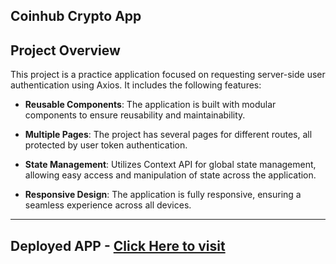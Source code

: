 ## Coinhub Crypto App

## Project Overview

This project is a practice application focused on requesting server-side user authentication using Axios. It includes the following features:

- **Reusable Components**: The application is built with modular components to ensure reusability and maintainability.

- **Multiple Pages**: The project has several pages for different routes, all protected by user token authentication.

- **State Management**: Utilizes Context API for global state management, allowing easy access and manipulation of state across the application.

- **Responsive Design**: The application is fully responsive, ensuring a seamless experience across all devices.

---

## Deployed APP - <a href="https://coinhub-crypto-djml8rv17-chirag-devdas-projects.vercel.app/">Click Here to visit</a>
